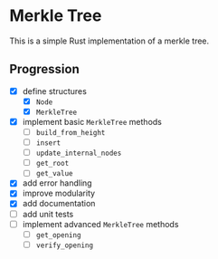 # Merkle Tree
This is a simple Rust implementation of a merkle tree.

## Progression
- [x] define structures
    - [x] `Node`
    - [x] `MerkleTree`
- [x] implement basic `MerkleTree` methods
    - [ ] `build_from_height`
    - [ ] `insert`
    - [ ] `update_internal_nodes`
    - [ ] `get_root` 
    - [ ] `get_value`
- [x] add error handling
- [x] improve modularity
- [x] add documentation
- [ ] add unit tests
- [ ] implement advanced `MerkleTree` methods
    - [ ] `get_opening`
    - [ ] `verify_opening`